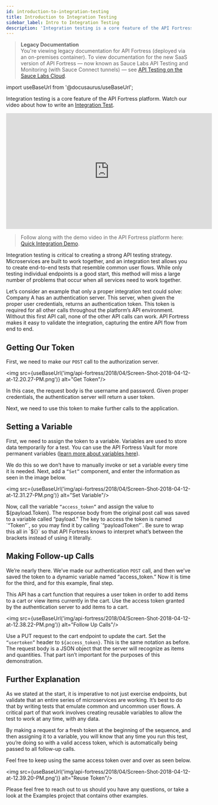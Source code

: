 ```yaml
---
id: introduction-to-integration-testing
title: Introduction to Integration Testing
sidebar_label: Intro to Integration Testing
description: 'Integration testing is a core feature of the API Fortress platform. Watch our video about how to write an Integration Test. Follow along with the demo video in the API Fortress platform here: Quick Integration Demo. Integration testing is critical to creating a strong API testing strategy. Microservices are built to work together.'
---
```


<head>
  <meta name="robots" content="noindex" />
</head>

> **Legacy Documentation**<br/>You're viewing legacy documentation for API Fortress (deployed via an on-premises container). To view documentation for the new SaaS version of API Fortress &#8212; now known as Sauce Labs API Testing and Monitoring (with Sauce Connect tunnels) &#8212; see [API Testing on the Sauce Labs Cloud](/api-testing/).

import useBaseUrl from '@docusaurus/useBaseUrl';

Integration testing is a core feature of the API Fortress platform. Watch our video about how to write an [Integration Test](https://www.youtube.com/watch?v=eQ8WFGFHq4I&feature=youtu.be).

<iframe width="560" height="315" src="https://www.youtube.com/embed/eQ8WFGFHq4I" title="YouTube video player" frameborder="0" allow="accelerometer; autoplay; clipboard-write; encrypted-media; gyroscope; picture-in-picture" allowfullscreen></iframe>

> Follow along with the demo video in the API Fortress platform here: [Quick Integration Demo](https://mastiff.apifortress.com/app/web/composer/wiz?pid=238&wizardId=5ad4b72fbbb0fb20d15023ca).

Integration testing is critical to creating a strong API testing strategy. Microservices are built to work together, and an integration test allows you to create end-to-end tests that resemble common user flows. While only testing individual endpoints is a good start, this method will miss a large number of problems that occur when all services need to work together.

Let’s consider an example that only a proper integration test could solve: Company A has an authentication server. This server, when given the proper user credentials, returns an authentication token. This token is required for all other calls throughout the platform’s API environment. Without this first API call, none of the other API calls can work. API Fortress makes it easy to validate the integration, capturing the entire API flow from end to end.

## Getting Our Token

First, we need to make our `POST` call to the authorization server.

<img src={useBaseUrl('img/api-fortress/2018/04/Screen-Shot-2018-04-12-at-12.20.27-PM.png')} alt="Get Token"/>

In this case, the request body is the username and password. Given proper credentials, the authentication server will return a user token.

Next, we need to use this token to make further calls to the application.

## Setting a Variable

First, we need to assign the token to a variable. Variables are used to store data temporarily for a test. You can use the API Fortress Vault for more permanent variables ([learn more about variables here](/api-testing/on-prem/quick-start/the-vault#variable-section)).

We do this so we don’t have to manually invoke or set a variable every time it is needed. Next, add a `“Set”` component, and enter the information as seen in the image below.

<img src={useBaseUrl('img/api-fortress/2018/04/Screen-Shot-2018-04-12-at-12.31.27-PM.png')} alt="Set Variable"/>

Now, call the variable `“access_token”` and assign the value to ${payload.Token}. The response body from the original post call was saved to a variable called “payload.” The key to access the token is named `“Token”`, so you may find it by calling `“payloadToken”`. Be sure to wrap this all in `${}` so that API Fortress knows to interpret what’s between the brackets instead of using it literally.

## Making Follow-up Calls

We’re nearly there. We’ve made our authentication `POST` call, and then we’ve saved the token to a dynamic variable named “access_token.” Now it is time for the third, and for this example, final step.

This API has a cart function that requires a user token in order to add items to a cart or view items currently in the cart. Use the access token granted by the authentication server to add items to a cart.

<img src={useBaseUrl('img/api-fortress/2018/04/Screen-Shot-2018-04-12-at-12.38.22-PM.png')} alt="Follow Up Calls"/>

Use a PUT request to the cart endpoint to update the cart. Set the `“usertoken”` header to `${access_token}`. This is the same notation as before. The request body is a JSON object that the server will recognize as items and quantities. That part isn’t important for the purposes of this demonstration.

## Further Explanation

As we stated at the start, it is imperative to not just exercise endpoints, but validate that an entire series of microservices are working. It’s best to do that by writing tests that emulate common and uncommon user flows. A critical part of that work involves creating reusable variables to allow the test to work at any time, with any data.

By making a request for a fresh token at the beginning of the sequence, and then assigning it to a variable, you will know that any time you run this test, you’re doing so with a valid access token, which is automatically being passed to all follow-up calls.

Feel free to keep using the same access token over and over as seen below.

<img src={useBaseUrl('img/api-fortress/2018/04/Screen-Shot-2018-04-12-at-12.39.20-PM.png')} alt="Reuse Token"/>

Please feel free to reach out to us should you have any questions, or take a look at the Examples project that contains other examples.
